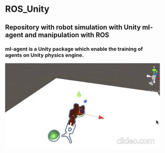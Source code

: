 # ROS_Unity

## Repository with robot simulation with Unity ml-agent and manipulation with ROS

### ml-agent is a Unity package which enable the training of agents on Unity physics engine. 

![](braccio_reacher.gif)
